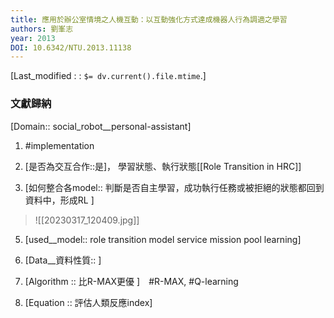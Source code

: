 ```yaml
---
title: 應用於辦公室情境之人機互動：以互動強化方式達成機器人行為調適之學習
authors: 劉峯志
year: 2013
DOI: 10.6342/NTU.2013.11138
---
```

[Last_modified : : `$= dv.current().file.mtime`.]
### 文獻歸納
[Domain:: social_robot__personal-assistant]
1. #implementation
2. [是否為交互合作::是]，
	 學習狀態、執行狀態[[Role Transition in HRC]]
		
3.  [如何整合各model:: 判斷是否自主學習，成功執行任務或被拒絕的狀態都回到資料中，形成RL ]
>![[20230317_120409.jpg]]
5. [used__model::
		role transition model
		service mission pool
		learning]

1. [Data__資料性質::  ]
2. [Algorithm ::  比R-MAX更優  ]　#R-MAX, #Q-learning
3. [Equation :: 評估人類反應index]


